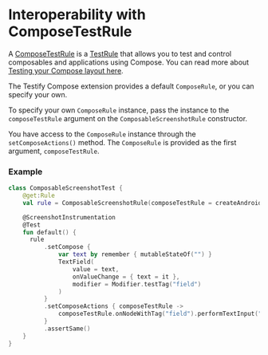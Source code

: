 # Interoperability with ComposeTestRule


A [ComposeTestRule](https://developer.android.com/reference/kotlin/androidx/compose/ui/test/junit4/ComposeTestRule) is a [TestRule](https://junit.org/junit4/javadoc/4.12/org/junit/rules/TestRule.html) that allows you to test and control composables and applications using Compose. You can read more about [Testing your Compose layout here](https://developer.android.com/jetpack/compose/testing).

The Testify Compose extension provides a default `ComposeRule`, or you can specify your own.

To specify your own `ComposeRule` instance, pass the instance to the `composeTestRule` argument on the `ComposableScreenshotRule` constructor.

You have access to the `ComposeRule` instance through the `setComposeActions()` method. The `ComposeRule` is provided as the first argument, `composeTestRule`.


### Example

```kotlin
class ComposableScreenshotTest {
    @get:Rule
    val rule = ComposableScreenshotRule(composeTestRule = createAndroidComposeRule(ComposableTestActivity::class.java))

    @ScreenshotInstrumentation
    @Test
    fun default() {
      rule
          .setCompose {
              var text by remember { mutableStateOf("") }
              TextField(
                  value = text,
                  onValueChange = { text = it },
                  modifier = Modifier.testTag("field")
              )
          }
          .setComposeActions { composeTestRule ->
              composeTestRule.onNodeWithTag("field").performTextInput("testify")
          }
          .assertSame()
    }
}
```



